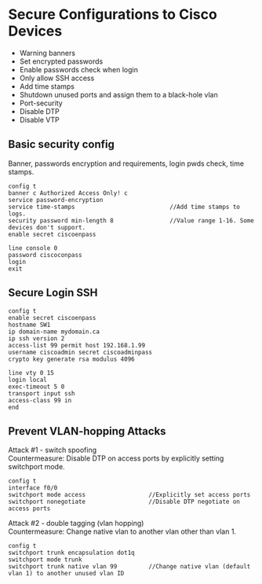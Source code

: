 # Secure Configurations to Cisco Devices
- Warning banners
- Set encrypted passwords
- Enable passwords check when login
- Only allow SSH access
- Add time stamps
- Shutdown unused ports and assign them to a black-hole vlan
- Port-security
- Disable DTP
- Disable VTP

## Basic security config
Banner, passwords encryption and requirements, login pwds check, time stamps. 
```
config t
banner c Authorized Access Only! c
service password-encryption
service time-stamps                           //Add time stamps to logs.
security password min-length 8                //Value range 1-16. Some devices don't support.
enable secret ciscoenpass

line console 0
password ciscoconpass
login
exit
```
## Secure Login SSH
```
config t
enable secret ciscoenpass
hostname SW1
ip domain-name mydomain.ca
ip ssh version 2
access-list 99 permit host 192.168.1.99
username ciscoadmin secret ciscoadminpass
crypto key generate rsa modulus 4096

line vty 0 15
login local
exec-timeout 5 0
transport input ssh
access-class 99 in
end
```
## Prevent VLAN-hopping Attacks
Attack #1 - switch spoofing  
Countermeasure: Disable DTP on access ports by explicitly setting switchport mode.
```
config t
interface f0/0
switchport mode access                  //Explicitly set access ports
switchport nonegotiate                  //Disable DTP negotiate on access ports
```
Attack #2 - double tagging (vlan hopping)  
Countermeasure: Change native vlan to another vlan other than vlan 1.
```
config t
switchport trunk encapsulation dot1q
switchport mode trunk
switchport trunk native vlan 99         //Change native vlan (default vlan 1) to another unused vlan ID
```
  
